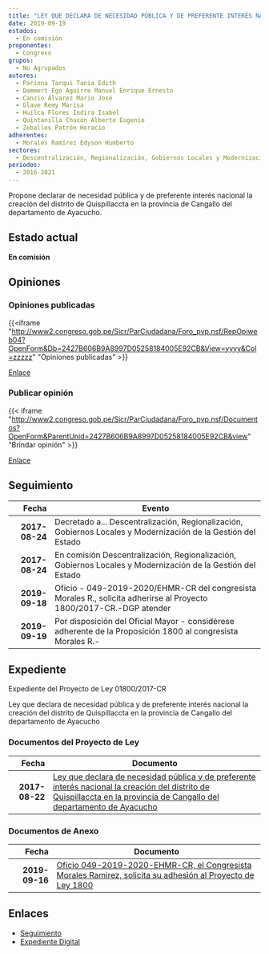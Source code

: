 ```yaml
---
title: "LEY QUE DECLARA DE NECESIDAD PÚBLICA Y DE PREFERENTE INTERÉS NACIONAL LA CREACIÓN DEL DISTRITO DE QUISPILLACCTA EN LA PROVINCIA DE CANGALLO DEL DEPARTAMENTO DE AYACUCHO"
date: 2019-09-19
estados: 
  - En comisión
proponentes: 
  - Congreso
grupos: 
  - No Agrupados
autores: 
  - Pariona Tarqui Tania Edith
  - Dammert Ego Aguirre Manuel Enrique Ernesto
  - Canzio Álvarez Mario José
  - Glave Remy Marisa
  - Huilca Flores Indira Isabel
  - Quintanilla Chacón Alberto Eugenio
  - Zeballos Patrón Horacio
adherentes: 
  - Morales Ramírez Edyson Humberto
sectores: 
  - Descentralización, Regionalización, Gobiernos Locales y Modernización de la Gestión del Estado
periodos: 
  - 2016-2021
---
```


Propone declarar de necesidad pública y de preferente interés nacional la creación del distrito de Quispillaccta en la provincia de Cangallo del departamento de Ayacucho.


## Estado actual

**En comisión**

## Opiniones

### Opiniones publicadas

{{<iframe "http://www2.congreso.gob.pe/Sicr/ParCiudadana/Foro_pvp.nsf/RepOpiweb04?OpenForm&Db=2427B606B9A8997D05258184005E92CB&View=yyyy&Col=zzzzz" "Opiniones publicadas" >}}

[Enlace](http://www2.congreso.gob.pe/Sicr/ParCiudadana/Foro_pvp.nsf/RepOpiweb04?OpenForm&Db=2427B606B9A8997D05258184005E92CB&View=yyyy&Col=zzzzz)
### Publicar opinión

{{< iframe "http://www2.congreso.gob.pe/Sicr/ParCiudadana/Foro_pvp.nsf/Documentos?OpenForm&ParentUnid=2427B606B9A8997D05258184005E92CB&view" "Brindar opinión" >}}

[Enlace](http://www2.congreso.gob.pe/Sicr/ParCiudadana/Foro_pvp.nsf/Documentos?OpenForm&ParentUnid=2427B606B9A8997D05258184005E92CB&view)

## Seguimiento

| Fecha | Evento |
|------:|--------|
| **2017-08-24** | Decretado a... Descentralización, Regionalización, Gobiernos Locales y Modernización de la Gestión del Estado|
| **2017-08-24** | En comisión Descentralización, Regionalización, Gobiernos Locales y Modernización de la Gestión del Estado|
| **2019-09-18** | Oficio - 049-2019-2020/EHMR-CR del congresista Morales R., solicita adherirse al Proyecto 1800/2017-CR.-DGP atender|
| **2019-09-19** | Por disposición del Oficial Mayor - considérese adherente de la Proposición 1800 al congresista Morales R.-|


## Expediente

Expediente del Proyecto de Ley 01800/2017-CR

Ley que declara de necesidad pública y de preferente interés nacional la creación del distrito de Quispillaccta en la provincia de Cangallo del departamento de Ayacucho


### Documentos del Proyecto de Ley

| Fecha | Documento |
|------:|--------|
| **2017-08-22** | [Ley que declara de necesidad pública y de preferente interés nacional la creación del distrito de Quispillaccta en la provincia de Cangallo del departamento de Ayacucho](http://www.leyes.congreso.gob.pe/Documentos/2016_2021/Proyectos_de_Ley_y_de_Resoluciones_Legislativas/PL0180020170822.pdf) |

### Documentos de Anexo

| Fecha | Documento |
|------:|--------|
| **2019-09-16** | [Oficio 049-2019-2020-EHMR-CR, el Congresista Morales Ramirez, solicita su adhesión al Proyecto de Ley 1800](http://www.leyes.congreso.gob.pe/Documentos/2016_2021/Oficios/Congresistas/MEMORANDUM-113-2018-2019-PVP-CR.pdf) |

## Enlaces 

- [Seguimiento](http://www2.congreso.gob.pe/Sicr/TraDocEstProc/CLProLey2016.nsf/f7fff46988ca05b1052578e100829cc7/41d18ab381d2f91605258184005a1530?OpenDocument)
- [Expediente Digital](http://www2.congreso.gob.pe/Sicr/TraDocEstProc/CLProLey2016.nsf/f7fff46988ca05b1052578e100829cc7/41d18ab381d2f91605258184005a1530?OpenDocument&Click=05257FB7005EB655.eb71d0cf91d8294e05256cdf006b5706/$Body/0.1C6C)
